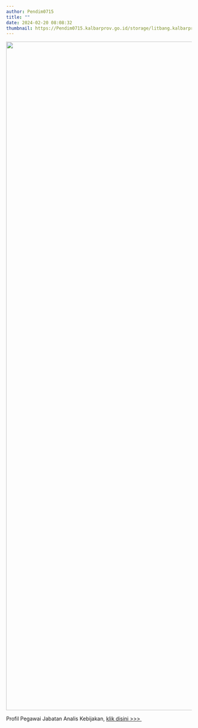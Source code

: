 ```yaml
---
author: Pendim0715
title: ""
date: 2024-02-20 08:08:32
thumbnail: https://Pendim0715.kalbarprov.go.id/storage/litbang.kalbarprov.go.id/Profil Pegawai/thumbnails/compressed_zfutF9K5MDejGADu1bGA6hRAh5SLaCb6A40cSSlB.png
---
```

<p><img src="../../../storage/litbang.kalbarprov.go.id/images/NOtuRClPYtwvnDHkhSmV.png" alt="" width="1056" height="1809" /></p>

<p>Profil Pegawai Jabatan Analis Kebijakan, <a href="https://drive.google.com/file/d/1W7qJApSlopv-MBUSbdAt9c5Ahs4rUyq1/view?usp=sharing">klik disini &gt;&gt;&gt;&nbsp;</a></p>

<p>&nbsp;</p>
